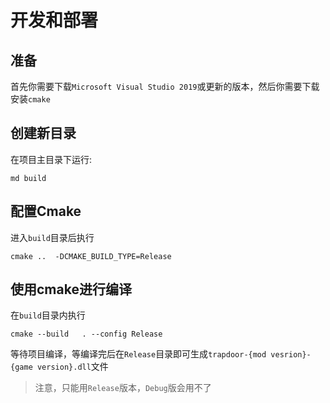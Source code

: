 # 开发和部署
## 准备

首先你需要下载`Microsoft Visual Studio 2019`或更新的版本，然后你需要下载安装`cmake`

## 创建新目录

在项目主目录下运行:
```shell
md build
```
## 配置Cmake
进入`build`目录后执行
```shell
cmake ..  -DCMAKE_BUILD_TYPE=Release
```
## 使用cmake进行编译

在`build`目录内执行
```shell
cmake --build   . --config Release
```
等待项目编译，等编译完后在`Release`目录即可生成`trapdoor-{mod vesrion}-{game version}.dll`文件

> 注意，只能用`Release`版本，`Debug`版会用不了